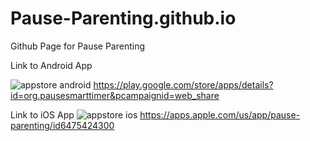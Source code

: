 # Pause-Parenting.github.io
Github Page for Pause Parenting

Link to Android App

![appstore android ]([https://github.com/Pause-Parenting/Pause-Parenting.github.io/blob/main/googleplay.png])
https://play.google.com/store/apps/details?id=org.pausesmarttimer&pcampaignid=web_share

Link to iOS App
![appstore ios]([https://github.com/Pause-Parenting/Pause-Parenting.github.io/blob/main/appstore.png])
https://apps.apple.com/us/app/pause-parenting/id6475424300
